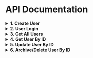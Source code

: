 # API Documentation

<details>
<summary><strong>1. Create User</strong></summary>

**Route**: `/api/user/`  
**Method**: POST

### Sample Request Body:

```json
{
  "firstName": "john",
  "lastName": "doe",
  "employeeId": "john-jd",
  "department": "sales",
  "password": "john-jd",
  "active": true,
  "views": ["login"],
  "permissions": ["login"]
}
```

### Sample Response:

```json
{
  "firstName": "john",
  "lastName": "doe",
  "employeeId": "john-jd",
  "department": "sales",
  "password": "$2b$10$pRnKgfyYZA61OI6sbBiDEOOXyAsohwoZsyvSiUUtPLdXbwH1SkueO",
  "active": true,
  "views": ["login"],
  "permissions": ["login"],
  "_id": "67312d389bae14600dfcabb0",
  "__v": 0
}
```

### Example JavaScript Fetch:

```javascript
const createUser = async (
  firstName,
  lastName,
  employeeId,
  department,
  password,
  active,
  views,
  permissions
) => {
  try {
    const response = await fetch('/api/user/', {
      method: 'POST',
      headers: {
        'Content-Type': 'application/json',
      },
      body: JSON.stringify({
        firstName,
        lastName,
        employeeId,
        department,
        password,
        active,
        views,
        permissions,
      }),
    });
    if (!response.ok) {
      throw new Error('Network response was not ok');
    }
    const responseData = await response.json();
    return responseData;
  } catch (error) {
    return error;
  }
};
```

</details>

<details>
<summary><strong>2. User Login</strong></summary>

**Route**: `/api/user/login`  
**Method**: POST

### Sample Request Body:

```json
{
  "employeeId": "john-jd",
  "password": "john-jd"
}
```

### Sample Response:

```json
{
  "user": {
    "_id": "67312d389bae14600dfcabb0",
    "firstName": "john",
    "lastName": "doe",
    "employeeId": "john-jd",
    "department": "sales",
    "password": "$2b$10$pRnKgfyYZA61OI6sbBiDEOOXyAsohwoZsyvSiUUtPLdXbwH1SkueO",
    "active": true,
    "views": ["login"],
    "permissions": ["login"],
    "__v": 0
  },
  "token": "eyJhbGciOiJIUzI1NiIsInR5cCI6IkpXVCJ9.eyJkYXRhIjp7Il9pZCI6IjY3MzEyZDM4OWJhZTE0NjAwZGZjYWJiMCIsImZpcnN0TmFtZSI6ImpvaG4iLCJsYXN0TmFtZSI6ImRvZSIsImVtcGxveWVlSWQiOiJqb2huLWpkIiwiZGVwYXJ0bWVudCI6InNhbGVzIiwidmlld3MiOlsibG9naW4iXSwicGVybWlzc2lvbnMiOlsibG9naW4iXX0sImlhdCI6MTczMTI3NjIyNiwiZXhwIjoxNzMxMzA1MDI2fQ.kDVK1SprsjB9GRjbrQ9hWkm13a3Bl7fwUr-agWOyu80"
}
```

### Example JavaScript Fetch:

```javascript
const loginHandler = async (employeeId, password) => {
  try {
    const response = await fetch('/api/user/login', {
      method: 'POST',
      headers: {
        'Content-Type': 'application/json',
      },
      body: JSON.stringify({ employeeId, password }),
    });
    if (!response.ok) {
      throw new Error('Network response was not ok');
    }
    const responseData = await response.json();
    return responseData;
  } catch (error) {
    return error;
  }
};
```

</details>

<details> <summary><strong>3. Get All Users</strong></summary>

**Route**: `/api/user/`

**Method**: GET

### Sample Response:

```json
[
  {
    "_id": "67312d389bae14600dfcabb0",
    "firstName": "john",
    "lastName": "doe",
    "employeeId": "john-jd",
    "department": "sales",
    "password": "$2b$10$pRnKgfyYZA61OI6sbBiDEOOXyAsohwoZsyvSiUUtPLdXbwH1SkueO",
    "active": true,
    "views": [
      "login",
      "/Client",
      "/Client/LookUp",
      "/Client/:id",
      "/Client/Reports",
      "/Client/Reports/Birthday",
      "/Client/Reports/RewardsPoints",
      "/Client/Reports/Mailing",
      "/Users/",
      "/Users/AllUsers",
      "/Users/:id"
    ],
    "permissions": ["login"],
    "__v": 0
  },
  {
    "_id": "673e3692affa125ad0598fad",
    "firstName": "jane",
    "lastName": "doe",
    "employeeId": "jane-jd",
    "department": "IT",
    "password": "$2b$10$rDsCRch05Aqvm2Z7gKb54Okc3BR.Lzr7lcE5FBh7Fcs2kTuLYjMjW",
    "active": false,
    "views": ["login"],
    "permissions": ["login"],
    "__v": 0
  }
]
```

### Example JavaScript Fetch:

```Javascript
const getAllUsers = async () => {
  try {
    const response = await fetch('/api/user/', {
      method: 'GET',
      headers: {
        'Content-Type': 'application/json',
      },
    });
    if (!response.ok) {
      throw new Error('Network response was not ok');
    }
    const responseData = await response.json();
    return responseData;
  } catch (error) {
    return error;
  }
};
```

</details>

<details>
<summary><strong>4. Get User By ID</strong></summary>

**Route**: `/api/user/:id`  
**Sample Route**: `/api/user/67312d389bae14600dfcabb0`  
**Method**: GET

### Sample Request Body:

```json
{
  "_id": "67312d389bae14600dfcabb0",
  "firstName": "john",
  "lastName": "doe",
  "employeeId": "john-jd",
  "department": "sales",
  "password": "$2b$10$pRnKgfyYZA61OI6sbBiDEOOXyAsohwoZsyvSiUUtPLdXbwH1SkueO",
  "active": true,
  "views": [
    "login",
    "/Client",
    "/Client/LookUp",
    "/Client/:id",
    "/Client/Reports",
    "/Client/Reports/Birthday",
    "/Client/Reports/RewardsPoints",
    "/Client/Reports/Mailing",
    "/Users/",
    "/Users/AllUsers",
    "/Users/:id"
  ],
  "permissions": ["login"],
  "__v": 0
}
```

### Sample Response:

```json
{
  "_id": "67312d389bae14600dfcabb0",
  "firstName": "john",
  "lastName": "doe",
  "employeeId": "john-jd",
  "department": "sales",
  "password": "$2b$10$pRnKgfyYZA61OI6sbBiDEOOXyAsohwoZsyvSiUUtPLdXbwH1SkueO",
  "active": true,
  "views": [
    "login",
    "/Client/LookUp",
    "/Client/:id",
    "/Client",
    "/Users/:id",
    "/Users/"
  ],
  "permissions": ["login"],
  "__v": 0
}
```

### Example JavaScript Fetch:

```javascript
const getUserById = async (id) => {
  try {
    const response = await fetch(`/api/user/${id}`, {
      method: 'GET',
      headers: {
        'Content-Type': 'application/json',
      },
    });
    if (!response.ok) {
      throw new Error('Network response was not ok');
    }
    const responseData = await response.json();
    return responseData;
  } catch (error) {
    return error;
  }
};
```

</details>

<details>
<summary><strong>5. Update User By ID</strong></summary>

**Route**: `/api/user/:id`  
**Sample Route**: `/api/user/67312d389bae14600dfcabb0`  
**Method**: PUT

### Sample Request Body:

```json
{
  "_id": "67312d389bae14600dfcabb0",
  "firstName": "john",
  "lastName": "doe",
  "employeeId": "john-jd",
  "department": "sales",
  "password": "$2b$10$pRnKgfyYZA61OI6sbBiDEOOXyAsohwoZsyvSiUUtPLdXbwH1SkueO",
  "active": true,
  "views": [
    "login",
    "/Client",
    "/Client/LookUp",
    "/Client/:id",
    "/Client/Reports",
    "/Client/Reports/Birthday",
    "/Client/Reports/RewardsPoints",
    "/Client/Reports/Mailing",
    "/Users/",
    "/Users/AllUsers",
    "/Users/:id"
  ],
  "permissions": ["login"],
  "__v": 0
}
```

### Sample Response :

```json
{
  "_id": "67312d389bae14600dfcabb0",
  "firstName": "john",
  "lastName": "doe",
  "employeeId": "john-jd",
  "department": "sales",
  "password": "$2b$10$pRnKgfyYZA61OI6sbBiDEOOXyAsohwoZsyvSiUUtPLdXbwH1SkueO",
  "active": true,
  "views": [
    "login",
    "/Client",
    "/Client/LookUp",
    "/Client/:id",
    "/Client/Reports",
    "/Client/Reports/Birthday",
    "/Client/Reports/RewardsPoints",
    "/Client/Reports/Mailing",
    "/Users/",
    "/Users/AllUsers",
    "/Users/:id"
  ],
  "permissions": ["login"],
  "__v": 0
}
```

### Example JavaScript Fetch:

```javascript
const updateUserById = async (id, userData) => {
  try {
    const response = await fetch(`/api/user/${id}`, {
      method: 'PUT',
      headers: {
        'Content-Type': 'application/json',
      },
      body: JSON.stringify(userData),
    });
    if (!response.ok) {
      throw new Error('Network response was not ok');
    }
    const responseData = await response.json();
    return responseData;
  } catch (error) {
    return error;
  }
};
```

</details> 
<details>
<summary><strong>6. Archive/Delete User By ID</strong></summary>

**Route**: `/api/user/:id`  
**Sample Route**: `/api/user/673e3692affa125ad0598fad`  
**Method**: DELETE

### Sample Response:

```json
{
  "message": "User Deactivated Successfully",
  "user": {
    "_id": "673e3692affa125ad0598fad",
    "firstName": "jane",
    "lastName": "doe",
    "employeeId": "jane-jd",
    "department": "IT",
    "password": "$2b$10$rDsCRch05Aqvm2Z7gKb54Okc3BR.Lzr7lcE5FBh7Fcs2kTuLYjMjW",
    "active": false,
    "views": ["login"],
    "permissions": ["login"],
    "__v": 0
  }
}
```

### Example JavaScript Fetch:

```javascript
const deleteUserById = async (id) => {
  try {
    const response = await fetch(`/api/user/${id}`, {
      method: 'DELETE',
      headers: {
        'Content-Type': 'application/json',
      },
    });
    if (!response.ok) {
      throw new Error('Network response was not ok');
    }
    const responseData = await response.json();
    return responseData;
  } catch (error) {
    return error;
  }
};
```

</details>
